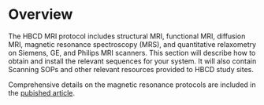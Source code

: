# Overview

The HBCD MRI protocol includes structural MRI, functional MRI, diffusion MRI, magnetic resonance spectroscopy (MRS), and quantitative relaxometry on Siemens, GE, and Philips MRI scanners. This section will describe how to obtain and install the relevant sequences for your system. It will also contain Scanning SOPs and other relevant resources provided to HBCD study sites. 

Comprehensive details on the magnetic resonance protocols are included in the [pubished article](https://www.sciencedirect.com/science/article/pii/S1878929324001130). 